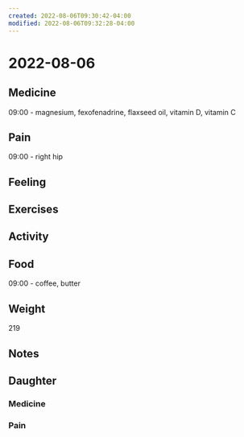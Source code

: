 ```yaml
---
created: 2022-08-06T09:30:42-04:00
modified: 2022-08-06T09:32:28-04:00
---
```


# 2022-08-06

## Medicine

09:00 - magnesium, fexofenadrine, flaxseed oil, vitamin D, vitamin C

## Pain

09:00 - right hip


## Feeling


## Exercises


## Activity


## Food

09:00 - coffee, butter 



## Weight

219


## Notes



## Daughter


### Medicine


### Pain
